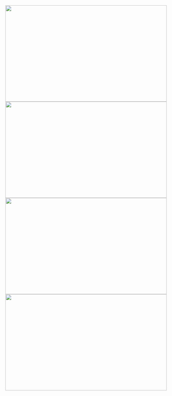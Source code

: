 <img src="http://img.photobucket.com/albums/v12/pearsonm/Color-1.gif" width="100%" height="300">
<img src="http://13.media.tumblr.com/tumblr_kujibiqLLK1qz5aw7o1_100.gif" width="100%" height="300">
<img src="http://buycheapviagraonlinenow.com/tmp/pakapaka.gif" width="100%" height="300">
<img src="http://a3.twimg.com/profile_background_images/55216801/1x1.png" width="100%" height="300">

